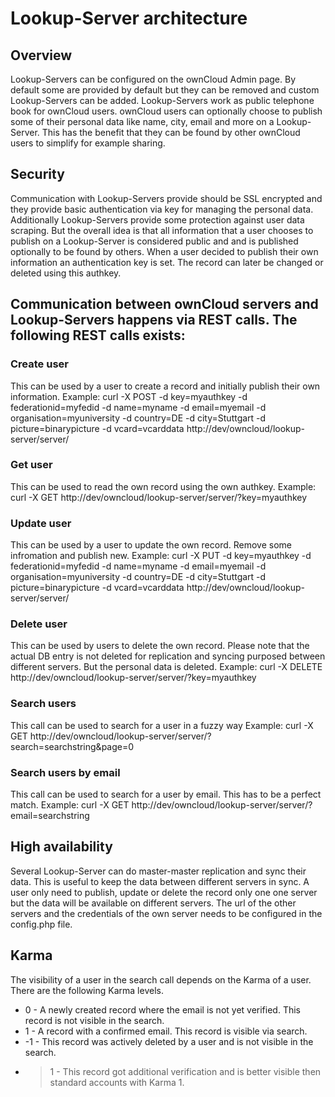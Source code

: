 # Lookup-Server architecture

## Overview
Lookup-Servers can be configured on the ownCloud Admin page. By default some are provided by default but they can be removed and custom Lookup-Servers can be added. Lookup-Servers work as public telephone book for ownCloud users. ownCloud users can optionally choose to publish some of their personal data like name, city, email and more on a Lookup-Server. This has the benefit that they can be found by other ownCloud users to simplify for example sharing.

## Security
Communication with Lookup-Servers provide should be SSL encrypted and they provide basic authentication via key for managing the personal data. Additionally Lookup-Servers provide some protection against user data scraping. But the overall idea is that all information that a user chooses to publish on a Lookup-Server is considered public and and is published optionally to be found by others. When a user decided to publish their own information an authentication key is set. The record can later be changed or deleted using this authkey.


## Communication between ownCloud servers and Lookup-Servers happens via REST calls. The following REST calls exists:

### Create user
This can be used by a user to create a record and initially publish their own information.
Example:
curl -X POST -d key=myauthkey -d federationid=myfedid -d name=myname -d email=myemail -d organisation=myuniversity -d country=DE -d city=Stuttgart -d picture=binarypicture -d vcard=vcarddata http://dev/owncloud/lookup-server/server/

### Get user
This can be used to read the own record using the own authkey.
Example:
curl -X GET http://dev/owncloud/lookup-server/server/?key=myauthkey

### Update user
This can be used by a user to update the own record. Remove some infromation and publish new.
Example:
curl -X PUT -d key=myauthkey -d federationid=myfedid -d name=myname -d email=myemail -d organisation=myuniversity -d country=DE -d city=Stuttgart -d picture=binarypicture -d vcard=vcarddata http://dev/owncloud/lookup-server/server/

### Delete user
This can be used by users to delete the own record. Please note that the actual DB entry is not deleted for replication and syncing purposed between different servers. But the personal data is deleted.
Example:
curl -X DELETE http://dev/owncloud/lookup-server/server/?key=myauthkey

### Search users
This call can be used to search for a user in a fuzzy way
Example:
curl -X GET http://dev/owncloud/lookup-server/server/?search=searchstring\&page=0

### Search users by email
This call can be used to search for a user by email. This has to be a perfect match.
Example:
curl -X GET http://dev/owncloud/lookup-server/server/?email=searchstring


## High availability
Several Lookup-Server can do master-master replication and sync their data. This is useful to keep the data between different servers in sync.
A user only need to publish, update or delete the record only one one server but the data will be available on different servers.
The url of the other servers and the credentials of the own server needs to be configured in the config.php file.

## Karma
The visibility of a user in the search call depends on the Karma of a user. There are the following Karma levels.
* 0 - A newly created record where the email is not yet verified. This record is not visible in the search.
* 1 - A record with a confirmed email. This record is visible via search.
* -1 - This record was actively deleted by a user and is not visible in the search.
* >1 - This record got additional verification and is better visible then standard accounts with Karma 1.
